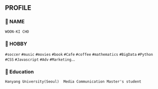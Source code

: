 ## PROFILE

### 💬 NAME
`WOON-KI CHO`

### 💬 HOBBY
`#soccer` `#music` `#movies` `#book` `#Cafe` `#coffee` `#mathematics` `#BigData` `#Python` `#CSS` `#Javascript` `#Adv` `#Marketing`...

### 💬 Education
`Hanyang University(Seoul) 
Media Communication Master's student`



